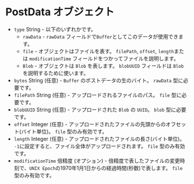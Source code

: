 # PostData オブジェクト

* `type` String - 以下のいずれかです。
  * `rawData` - `rawData` フィールドで`Buffer`としてこのデータが使用できます。
  * `file` - オブジェクトはファイルを表す。 `filePath`, `offset`, `length`または `modificationTime` フィールドをつかってファイルを説明します。
  * `Blob` - オブジェクトは `Blob` を表します。 `blobUUID` フィールドは `Blob` を説明するために使います。
* `bytes` String (任意) - `Buffer` のポストデータの生のバイト。 `rawData` 型に必要です。
* `filePath` String (任意) - アップロードされるファイルのパス。 `file` 型に必要です。
* `blobUUID` String (任意) - アップロードされた `Blob` の `UUID`。 `blob` 型に必要です。
* `offset` Integer (任意) - アップロードされたファイルの先頭からのオフセット(バイト単位)。 `file` 型のみ有効です。
* `length` Integer (任意) - アップロードされたファイルの長さ(バイト単位)。 `-1`に設定すると、ファイル全体がアップロードされます。 `file` 型のみ有効です。
* `modificationTime` 倍精度 (オプション) - 倍精度で表したファイルの変更時刻で、`UNIX Epoch`の1970年1月1日からの経過時間(秒数)で表します。 `file` 型のみ有効です。
